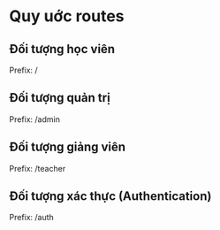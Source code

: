 # Quy uớc routes

## Đối tượng học viên

Prefix: /

## Đối tượng quản trị

Prefix: /admin

## Đối tượng giảng viên

Prefix: /teacher

## Đối tượng xác thực (Authentication)

Prefix: /auth
